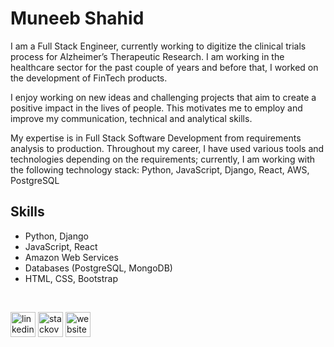 # Muneeb Shahid

I am a Full Stack Engineer, currently working to digitize the clinical trials process for Alzheimer’s Therapeutic Research. I am working in the healthcare sector for the past couple of years and before that, I worked on the development of FinTech products.

I enjoy working on new ideas and challenging projects that aim to create a positive impact in the lives of people. This motivates me to employ and improve my communication, technical and analytical skills.

My expertise is in Full Stack Software Development from requirements analysis to production. Throughout my career, I have used various tools and technologies depending on the requirements; currently, I am working with the following technology stack: Python, JavaScript, Django, React, AWS, PostgreSQL

## Skills
* Python, Django
* JavaScript, React
* Amazon Web Services
* Databases (PostgreSQL, MongoDB)
* HTML, CSS, Bootstrap

<br>

[<img src='https://cdn.jsdelivr.net/npm/simple-icons@3.0.1/icons/linkedin.svg' alt='linkedin' height='40'>](https://www.linkedin.com/in/muneeb-shahid-87b825117/)  [<img src='https://cdn.jsdelivr.net/npm/simple-icons@3.0.1/icons/stackoverflow.svg' alt='stackoverflow' height='40'>](https://stackoverflow.com/users/5891351/muneeb-shahid) [<img src='https://cdn.jsdelivr.net/npm/simple-icons@3.0.1/icons/icloud.svg' alt='website' height='40'>](https://muneebshahid.com/)

<br>

<!-- ![GitHub stats](https://github-readme-stats.vercel.app/api?username=muneeb706&show_icons=true)   -->

